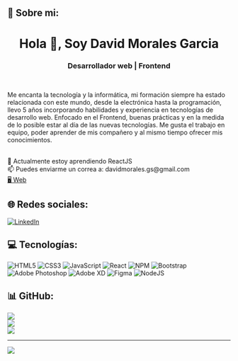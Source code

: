 ## 💫 Sobre mi:
<h1 align="center">Hola 👋, Soy David Morales Garcia</h1>
<h3 align="center">Desarrollador web | Frontend</h3><br>
<p>Me encanta la tecnología y la informática, mi formación siempre ha estado relacionada con este mundo, desde la electrónica hasta la programación, llevo 5 años incorporando habilidades y experiencia en tecnologías de desarrollo web. Enfocado en el Frontend, buenas prácticas y en la medida de lo posible estar al día de las nuevas tecnologías.
Me gusta el trabajo en equipo, poder aprender de mis compañero y al mismo tiempo ofrecer mis conocimientos.</p>
<br>🌱 Actualmente estoy aprendiendo ReactJS<br>📫 Puedes enviarme un correa a: davidmorales.gs@gmail.com <br> 
<a href="https://davidmg23.github.io/davidmoralesgarcia/" target="_blank">🖥️ Web</a>

## 🌐 Redes sociales:
[![LinkedIn](https://img.shields.io/badge/LinkedIn-%230077B5.svg?logo=linkedin&logoColor=white)](https://linkedin.com/in/davidmoralesgarcia) 

## 💻 Tecnologías:
![HTML5](https://img.shields.io/badge/html5-%23E34F26.svg?style=for-the-badge&logo=html5&logoColor=white) ![CSS3](https://img.shields.io/badge/css3-%231572B6.svg?style=for-the-badge&logo=css3&logoColor=white) ![JavaScript](https://img.shields.io/badge/javascript-%23323330.svg?style=for-the-badge&logo=javascript&logoColor=%23F7DF1E) ![React](https://img.shields.io/badge/react-%2320232a.svg?style=for-the-badge&logo=react&logoColor=%2361DAFB) ![NPM](https://img.shields.io/badge/NPM-%23000000.svg?style=for-the-badge&logo=npm&logoColor=white) ![Bootstrap](https://img.shields.io/badge/bootstrap-%23563D7C.svg?style=for-the-badge&logo=bootstrap&logoColor=white) ![Adobe Photoshop](https://img.shields.io/badge/adobephotoshop-%2331A8FF.svg?style=for-the-badge&logo=adobephotoshop&logoColor=white) ![Adobe XD](https://img.shields.io/badge/Adobe%20XD-470137?style=for-the-badge&logo=Adobe%20XD&logoColor=#FF61F6) 	![Figma](https://img.shields.io/badge/figma-%23F24E1E.svg?style=for-the-badge&logo=figma&logoColor=white) ![NodeJS](https://img.shields.io/badge/node.js-6DA55F?style=for-the-badge&logo=node.js&logoColor=white)
## 📊 GitHub:
![](https://github-readme-stats.vercel.app/api?username=DavidMG23&theme=react&hide_border=true&include_all_commits=true&count_private=true)<br/>
![](https://github-readme-streak-stats.herokuapp.com/?user=DavidMG23&theme=react&hide_border=true)<br/>
![](https://github-readme-stats.vercel.app/api/top-langs/?username=DavidMG23&theme=react&hide_border=true&include_all_commits=true&count_private=true&layout=compact)

---
[![](https://visitcount.itsvg.in/api?id=DavidMG23&icon=1&color=0)](https://visitcount.itsvg.in)

<!-- Proudly created with GPRM ( https://gprm.itsvg.in ) -->
